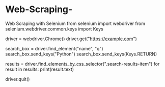 # Web-Scraping-
Web Scraping with Selenium
from selenium import webdriver
from selenium.webdriver.common.keys import Keys

driver = webdriver.Chrome()
driver.get("https://example.com")

search_box = driver.find_element("name", "q")
search_box.send_keys("Python")
search_box.send_keys(Keys.RETURN)

results = driver.find_elements_by_css_selector(".search-results-item")
for result in results:
    print(result.text)

driver.quit()

